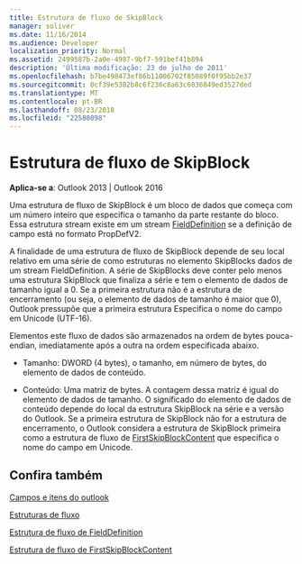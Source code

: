 ```yaml
---
title: Estrutura de fluxo de SkipBlock
manager: soliver
ms.date: 11/16/2014
ms.audience: Developer
localization_priority: Normal
ms.assetid: 2499587b-2a0e-4987-9bf7-591bef41b894
description: 'Última modificação: 23 de julho de 2011'
ms.openlocfilehash: b7be498473ef86b11006702f85089f0f95bb2e37
ms.sourcegitcommit: 0cf39e5382b8c6f236c8a63c6036849ed3527ded
ms.translationtype: MT
ms.contentlocale: pt-BR
ms.lasthandoff: 08/23/2018
ms.locfileid: "22580898"
---
```

# <a name="skipblock-stream-structure"></a>Estrutura de fluxo de SkipBlock

  
  
**Aplica-se a**: Outlook 2013 | Outlook 2016 
  
Uma estrutura de fluxo de SkipBlock é um bloco de dados que começa com um número inteiro que especifica o tamanho da parte restante do bloco. Essa estrutura stream existe em um stream [FieldDefinition](fielddefinition-stream-structure.md) se a definição de campo está no formato PropDefV2. 
  
A finalidade de uma estrutura de fluxo de SkipBlock depende de seu local relativo em uma série de como estruturas no elemento SkipBlocks dados de um stream FieldDefinition. A série de SkipBlocks deve conter pelo menos uma estrutura SkipBlock que finaliza a série e tem o elemento de dados de tamanho igual a 0. Se a primeira estrutura não é a estrutura de encerramento (ou seja, o elemento de dados de tamanho é maior que 0), Outlook pressupõe que a primeira estrutura Especifica o nome do campo em Unicode (UTF-16).
  
Elementos este fluxo de dados são armazenados na ordem de bytes pouca-endian, imediatamente após a outra na ordem especificada abaixo.
  
- Tamanho: DWORD (4 bytes), o tamanho, em número de bytes, do elemento de dados de conteúdo.
    
- Conteúdo: Uma matriz de bytes. A contagem dessa matriz é igual do elemento de dados de tamanho. O significado do elemento de dados de conteúdo depende do local da estrutura SkipBlock na série e a versão do Outlook. Se a primeira estrutura de SkipBlock não for a estrutura de encerramento, o Outlook considera a estrutura de SkipBlock primeira como a estrutura de fluxo de [FirstSkipBlockContent](firstskipblockcontent-stream-structure.md) que especifica o nome do campo em Unicode. 
    
## <a name="see-also"></a>Confira também



[Campos e itens do outlook](outlook-items-and-fields.md)
  
[Estruturas de fluxo](stream-structures.md)
  
[Estrutura de fluxo de FieldDefinition](fielddefinition-stream-structure.md)
  
[Estrutura de fluxo de FirstSkipBlockContent](firstskipblockcontent-stream-structure.md)

